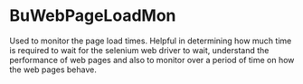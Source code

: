 # BuWebPageLoadMon
Used to monitor the page load times. Helpful in determining how much time is required to wait for the selenium web driver to wait, understand the performance of web pages and also to monitor over a period of time on how the web pages behave.
